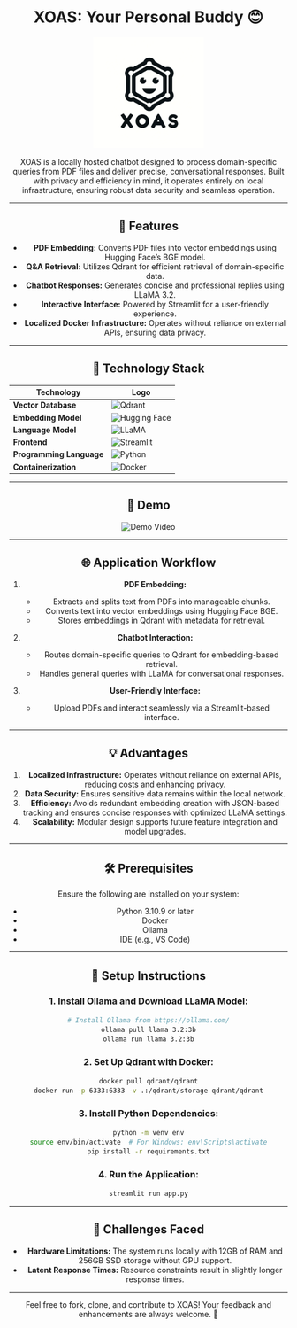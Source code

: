 <div align="center">

# XOAS: Your Personal Buddy 😊

<div align="center">
  <img src="logo.png" alt="XOAS Logo" width="200" />
</div>

XOAS is a locally hosted chatbot designed to process domain-specific queries from PDF files and deliver precise, conversational responses. Built with privacy and efficiency in mind, it operates entirely on local infrastructure, ensuring robust data security and seamless operation.

---

## 🚀 Features

- **PDF Embedding:** Converts PDF files into vector embeddings using Hugging Face’s BGE model.
- **Q&A Retrieval:** Utilizes Qdrant for efficient retrieval of domain-specific data.
- **Chatbot Responses:** Generates concise and professional replies using LLaMA 3.2.
- **Interactive Interface:** Powered by Streamlit for a user-friendly experience.
- **Localized Docker Infrastructure:** Operates without reliance on external APIs, ensuring data privacy.

---
## 🔧 Technology Stack

| Technology            | Logo                                                                 |
|------------------------|----------------------------------------------------------------------|
| **Vector Database**    | ![Qdrant](https://img.shields.io/badge/Qdrant-002438?logo=qdrant&logoColor=white) |
| **Embedding Model**    | ![Hugging Face](https://img.shields.io/badge/HuggingFace-FFD55F?logo=huggingface&logoColor=black) |
| **Language Model**     | ![LLaMA](https://img.shields.io/badge/LLaMA-0033CC?logo=ai&logoColor=white)       |
| **Frontend**           | ![Streamlit](https://img.shields.io/badge/Streamlit-FF4B4B?logo=streamlit&logoColor=white)   |
| **Programming Language** | ![Python](https://img.shields.io/badge/Python-3776AB?logo=python&logoColor=white) |
| **Containerization**   | ![Docker](https://img.shields.io/badge/Docker-2496ED?logo=docker&logoColor=white) |



---

## 🎥 Demo

![Demo Video](https://www.loom.com/embed/5969e8c373e94f51985bfa4829f89186)

---

## 🌐 Application Workflow

1. **PDF Embedding:**

   - Extracts and splits text from PDFs into manageable chunks.
   - Converts text into vector embeddings using Hugging Face BGE.
   - Stores embeddings in Qdrant with metadata for retrieval.

2. **Chatbot Interaction:**

   - Routes domain-specific queries to Qdrant for embedding-based retrieval.
   - Handles general queries with LLaMA for conversational responses.

3. **User-Friendly Interface:**

   - Upload PDFs and interact seamlessly via a Streamlit-based interface.

---

## 💡 Advantages

1. **Localized Infrastructure:** Operates without reliance on external APIs, reducing costs and enhancing privacy.
2. **Data Security:** Ensures sensitive data remains within the local network.
3. **Efficiency:** Avoids redundant embedding creation with JSON-based tracking and ensures concise responses with optimized LLaMA settings.
4. **Scalability:** Modular design supports future feature integration and model upgrades.

---

## 🛠️ Prerequisites

Ensure the following are installed on your system:

- Python 3.10.9 or later
- Docker
- Ollama
- IDE (e.g., VS Code)

---

## 🔧 Setup Instructions

### 1. Install Ollama and Download LLaMA Model:

```bash
# Install Ollama from https://ollama.com/
ollama pull llama 3.2:3b
ollama run llama 3.2:3b
```

### 2. Set Up Qdrant with Docker:

```bash
docker pull qdrant/qdrant
docker run -p 6333:6333 -v .:/qdrant/storage qdrant/qdrant
```

### 3. Install Python Dependencies:

```bash
python -m venv env
source env/bin/activate  # For Windows: env\Scripts\activate
pip install -r requirements.txt
```

### 4. Run the Application:

```bash
streamlit run app.py
```

---

## 🔎 Challenges Faced

- **Hardware Limitations:** The system runs locally with 12GB of RAM and 256GB SSD storage without GPU support.
- **Latent Response Times:** Resource constraints result in slightly longer response times.



---

Feel free to fork, clone, and contribute to XOAS! Your feedback and enhancements are always welcome. 🌟

